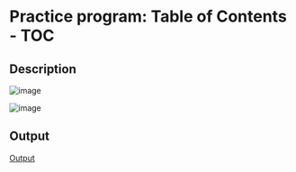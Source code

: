 # Practice program: Table of Contents - TOC

## Description

![image](https://github.com/Tan12d/PWC_Responsive_Web_Designing/assets/100254217/6418c589-2b2c-4bf7-9f0c-a09074495164)

![image](https://github.com/Tan12d/PWC_Responsive_Web_Designing/assets/100254217/078c0d0b-4ffc-48d4-8f5d-132713914055)


## Output

[Output](https://tan12d.github.io/PWC_Responsive_Web_Designing/1.%20HTML/Code/2.%20Table%20of%20Contents%20-%20TOC/index.html)
